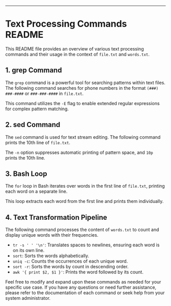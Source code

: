 ---

# Text Processing Commands README

This README file provides an overview of various text processing commands and their usage in the context of `file.txt` and `words.txt`.

## 1. grep Command

The `grep` command is a powerful tool for searching patterns within text files. The following command searches for phone numbers in the format `(###) ###-####` or `###-###-####` in `file.txt`.

This command utilizes the `-E` flag to enable extended regular expressions for complex pattern matching.

## 2. sed Command

The `sed` command is used for text stream editing. The following command prints the 10th line of `file.txt`.

The `-n` option suppresses automatic printing of pattern space, and `10p` prints the 10th line.

## 3. Bash Loop

The `for` loop in Bash iterates over words in the first line of `file.txt`, printing each word on a separate line.

This loop extracts each word from the first line and prints them individually.

## 4. Text Transformation Pipeline

The following command processes the content of `words.txt` to count and display unique words with their frequencies.

- `tr -s ' ' '\n'`: Translates spaces to newlines, ensuring each word is on its own line.
- `sort`: Sorts the words alphabetically.
- `uniq -c`: Counts the occurrences of each unique word.
- `sort -r`: Sorts the words by count in descending order.
- `awk '{ print $2, $1 }'`: Prints the word followed by its count.

Feel free to modify and expand upon these commands as needed for your specific use case. If you have any questions or need further assistance, please refer to the documentation of each command or seek help from your system administrator.
